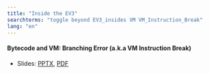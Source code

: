 ```yaml
---
title: "Inside the EV3"
searchterms: "toggle beyond EV3_insides VM VM_Instruction_Break"
lang: "en"
---
```

<h4>Bytecode and VM: Branching Error (a.k.a VM Instruction Break)</h4>

  <ul>

 <li class="ng-binding">Slides:
 <a href="ProgrammingLessons/beyond/BranchingError.pptx">PPTX</a>,
 <a href="ProgrammingLessons/beyond/BranchingError.pdf">PDF</a>
 </li>
 </ul>
